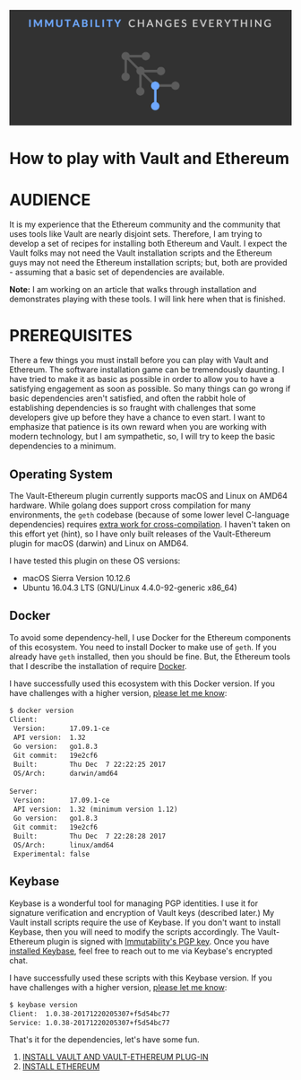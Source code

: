 ![Immutability](/docs/tagline.png?raw=true "Changes Everything")

How to play with Vault and Ethereum
=================

# AUDIENCE

It is my experience that the Ethereum community and the community that uses tools like Vault are nearly disjoint sets. Therefore, I am trying to develop a set of recipes for installing both Ethereum and Vault. I expect the Vault folks may not need the Vault installation scripts and the Ethereum guys may not need the Ethereum installation scripts; but, both are provided - assuming that a basic set of dependencies are available.

**Note:** I am working on an article that walks through installation and demonstrates playing with these tools. I will link here when that is finished.

# PREREQUISITES

There a few things you must install before you can play with Vault and Ethereum. The software installation game can be tremendously daunting. I have tried to make it as basic as possible in order to allow you to have a satisfying engagement as soon as possible. So many things can go wrong if basic dependencies aren't satisfied, and often the rabbit hole of establishing dependencies is so fraught with challenges that some developers give up before they have a chance to even start. I want to emphasize that patience is its own reward when you are working with modern technology, but I am sympathetic, so, I will try to keep the basic dependencies to a minimum.


## Operating System

The Vault-Ethereum plugin currently supports macOS and Linux on AMD64 hardware. While golang does support cross compilation for many environments, the `geth` codebase (because of some lower level C-language dependencies) requires [extra work for cross-compilation](https://github.com/ethereum/go-ethereum/wiki/Cross-compiling-Ethereum). I haven't taken on this effort yet (hint), so I have only built releases of the Vault-Ethereum plugin for macOS (darwin) and Linux on AMD64.

I have tested this plugin on these OS versions:

* macOS Sierra Version 10.12.6
* Ubuntu 16.04.3 LTS (GNU/Linux 4.4.0-92-generic x86_64)

## Docker

To avoid some dependency-hell, I use Docker for the Ethereum components of this ecosystem. You need to install Docker to make use of `geth`. If you already have `geth` installed, then you should be fine. But, the Ethereum tools that I describe the installation of require [Docker](https://docs.docker.com/engine/installation/).

I have successfully used this ecosystem with this Docker version. If you have challenges with a higher version, [please let me know](mailto:jeff@immutability.io):

```
$ docker version
Client:
 Version:      17.09.1-ce
 API version:  1.32
 Go version:   go1.8.3
 Git commit:   19e2cf6
 Built:        Thu Dec  7 22:22:25 2017
 OS/Arch:      darwin/amd64

Server:
 Version:      17.09.1-ce
 API version:  1.32 (minimum version 1.12)
 Go version:   go1.8.3
 Git commit:   19e2cf6
 Built:        Thu Dec  7 22:28:28 2017
 OS/Arch:      linux/amd64
 Experimental: false
```

## Keybase

Keybase is a wonderful tool for managing PGP identities. I use it for signature verification and encryption of Vault keys (described later.) My Vault install scripts require the use of Keybase. If you don't want to install Keybase, then you will need to modify the scripts accordingly. The Vault-Ethereum plugin is signed with [Immutability's PGP key](https://keybase.io/immutability). Once you have [installed Keybase](https://keybase.io/download), feel free to reach out to me via Keybase's encrypted chat.

I have successfully used these scripts with this Keybase version. If you have challenges with a higher version, [please let me know](mailto:jeff@immutability.io):

```
$ keybase version
Client:  1.0.38-20171220205307+f5d54bc77
Service: 1.0.38-20171220205307+f5d54bc77
```

That's it for the dependencies, let's have some fun.

1. [INSTALL VAULT AND VAULT-ETHEREUM PLUG-IN](./VAULT.md)
1. [INSTALL ETHEREUM](./ETHEREUM.md)
